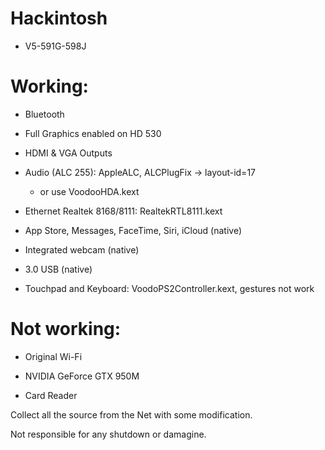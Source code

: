 # Hackintosh

- V5-591G-598J

# Working:  
- Bluetooth 

- Full Graphics enabled on HD 530

- HDMI & VGA Outputs

- Audio (ALC 255): AppleALC, ALCPlugFix -> layout-id=17
  - or use VoodooHDA.kext

- Ethernet Realtek 8168/8111: RealtekRTL8111.kext

- App Store, Messages, FaceTime, Siri, iCloud (native)

- Integrated webcam (native)

- 3.0 USB (native)

- Touchpad and Keyboard: VoodoPS2Controller.kext, gestures not work

# Not working:
- Original Wi-Fi 

- NVIDIA GeForce GTX 950M

- Card Reader

Collect all the source from the Net with some modification.

Not responsible for any shutdown or damagine.

